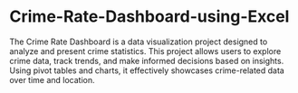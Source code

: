 # Crime-Rate-Dashboard-using-Excel
The Crime Rate Dashboard is a data visualization project designed to analyze and present crime statistics. This project allows users to explore crime data, track trends, and make informed decisions based on insights. Using pivot tables and charts, it effectively showcases crime-related data over time and location.
